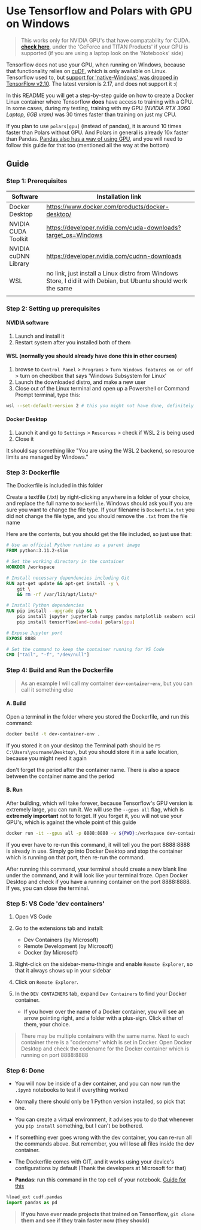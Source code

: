 # Use Tensorflow and Polars with GPU on Windows

> This works only for NVIDIA GPU's that have compatability for CUDA. [**check here**](https://developer.nvidia.com/cuda-gpus), under the 'GeForce and TITAN Products' if your GPU is supported (if you are using a laptop look on the 'Notebooks' side)

Tensorflow does not use your GPU, when running on Windows, because that functionality relies on [cuDF](https://docs.rapids.ai/api/cudf/stable/), which is only available on Linux. Tensorflow used to, but [support for 'native-Windows' was dropped in TensorFlow v2.10](https://www.tensorflow.org/install/pip#windows-native:~:text=Caution%3A%20TensorFlow%202.10%20was%20the%20last%20TensorFlow%20release%20that%20supported%20GPU%20on%20native%2DWindows.%20Starting%20with%20TensorFlow%202.11%2C%20you%20will%20need%20to%20install%20TensorFlow%20in%20WSL2%2C%20or%20install%20tensorflow%20or%20tensorflow%2Dcpu%20and%2C%20optionally%2C%20try%20the%20TensorFlow%2DDirectML%2DPlugin). The latest version is 2.17, and does not support it :(

In this README you will get a step-by-step guide on how to create a Docker Linux container where Tensorflow **does** have access to training with a GPU. In some cases, during my testing, training with my GPU _(NVIDIA RTX 3060 Laptop, 6GB vram)_ was 30 times faster than training on just my CPU.

If you plan to use `polars[gpu]` (instead of pandas), it is around 10 times faster than Polars without GPU. And Polars in general is already 10x faster than Pandas. [Pandas also has a way of using GPU](https://rapids.ai/cudf-pandas/), and you will need to follow this guide for that too (mentioned all the way at the bottom)

## Guide

### Step 1: Prerequisites

| Software             | Installation link                                                                                              |
| -------------------- | -------------------------------------------------------------------------------------------------------------- |
| Docker Desktop       | <https://www.docker.com/products/docker-desktop/>                                                                |
| NVIDIA CUDA Toolkit  | <https://developer.nvidia.com/cuda-downloads?target_os=Windows>                                                  |
| NVIDIA cuDNN Library | <https://developer.nvidia.com/cudnn-downloads>                                                                   |
| WSL                  | no link, just install a Linux distro from Windows Store, I did it with Debian, but Ubuntu should work the same |
|                      |                                                                                                                |

### Step 2: Setting up prerequisites

#### NVIDIA software

1. Launch and install it
2. Restart system after you installed both of them

#### WSL (normally you should already have done this in other courses)

1. browse to `Control Panel` > `Programs` > `Turn Windows features on or off` > turn on checkbox that says 'Windows Subsystem for Linux'
2. Launch the downloaded distro, and make a new user
3. Close out of the Linux terminal and open up a Powershell or Command Prompt terminal, type this:

```bash
wsl --set-default-version 2 # this you might not have done, definitely do this!
```

#### Docker Desktop

1. Launch it and go to `Settings` > `Resources` > check if WSL 2 is being used
2. Close it

It should say something like "You are using the WSL 2 backend, so resource limits are managed by Windows."

### Step 3: Dockerfile

The Dockerfile is included in this folder

Create a textfile (.txt) by right-clicking anywhere in a folder of your choice, and replace the full name to `Dockerfile`. Windows should ask you if you are sure you want to change the file type. If your filename is `Dockerfile.txt` you did not change the file type, and you should remove the `.txt` from the file name

Here are the contents, but you should get the file included, so just use that:

```Dockerfile
# Use an official Python runtime as a parent image
FROM python:3.11.2-slim

# Set the working directory in the container
WORKDIR /workspace

# Install necessary dependencies including Git
RUN apt-get update && apt-get install -y \
    git \
    && rm -rf /var/lib/apt/lists/*

# Install Python dependencies
RUN pip install --upgrade pip && \
    pip install jupyter jupyterlab numpy pandas matplotlib seaborn scikit-learn && \
    pip install tensorflow[and-cuda] polars[gpu]

# Expose Jupyter port
EXPOSE 8888

# Set the command to keep the container running for VS Code
CMD ["tail", "-f", "/dev/null"]
```

### Step 4: Build and Run the Dockerfile

> As an example I will call my container **`dev-container-env`**, but you can call it something else

#### A. Build

Open a terminal in the folder where you stored the Dockerfile, and run this command:

```bash
docker build -t dev-container-env .
```

If you stored it on your desktop the Terminal path should be `PS C:\Users\yourname\Desktop\`, but you should store it in a safe location, because you might need it again

don't forget the period after the container name. There is also a space between the container name and the period

#### B. Run

After building, which will take forever, because Tensorflow's GPU version is extremely large, you can run it. We will use the `--gpus all` flag, which is **extremely important** not to forget. If you forget it, you will not use your GPU's, which is against the whole point of this guide

```bash
docker run -it --gpus all -p 8888:8888 -v ${PWD}:/workspace dev-container-env
```

If you ever have to re-run this command, it will tell you the port 8888:8888 is already in use. Simply go into Docker Desktop and stop the container which is running on that port, then re-run the command.

After running this command, your terminal should create a new blank line under the command, and it will look like your terminal froze. Open Docker Desktop and check if you have a running container on the port 8888:8888. If yes, you can close the terminal.

### Step 5: VS Code 'dev containers'

1. Open VS Code
2. Go to the extensions tab and install:
    - Dev Containers (by Microsoft)
    - Remote Development (by Microsoft)
    - Docker (by Microsoft)

3. Right-click on the sidebar-menu-thingie and enable `Remote Explorer`, so that it always shows up in your sidebar
4. Click on `Remote Explorer`.
5. In the `DEV CONTAINERS` tab, expand `Dev Containers` to find your Docker container.
    - If you hover over the name of a Docker container, you will see an arrow pointing right, and a folder with a plus-sign. Click either of them, your choice.

> There may be multiple containers with the same name. Next to each container there is a "codename" which is set in Docker. Open Docker Desktop and check the codename for the Docker container which is running on port 8888:8888

### Step 6: Done

- You will now be inside of a dev container, and you can now run the `.ipynb` notebooks to test if everything worked
- Normally there should only be 1 Python version installed, so pick that one.
- You can create a virtual environment, it advises you to do that whenever you `pip install` something, but I can't be bothered.
- If something ever goes wrong with the dev container, you can re-run all the commands above. But remember, you will lose all files inside the dev container.
- The Dockerfile comes with GIT, and it works using your device's configurations by default (Thank the developers at Microsoft for that)

- **Pandas**: run this command in the top cell of your notebook. [Guide for this](https://rapids.ai/cudf-pandas/)

``` python
%load_ext cudf.pandas
import pandas as pd
```

> **If you have ever made projects that trained on Tensorflow, `git clone` them and see if they train faster now (they should)**
